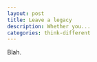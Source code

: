 ```yaml
---
layout: post
title: Leave a legacy
description: Whether you...
categories: think-different
---
```


Blah.
